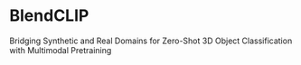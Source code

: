 # BlendCLIP
Bridging Synthetic and Real Domains for Zero-Shot 3D Object Classification with Multimodal Pretraining
